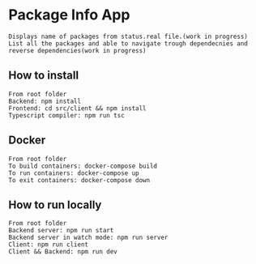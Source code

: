 # Package Info App
    Displays name of packages from status.real file.(work in progress)
    List all the packages and able to navigate trough dependecnies and reverse dependencies(work in progress)
## How to install
    From root folder
    Backend: npm install
    Frontend: cd src/client && npm install
    Typescript compiler: npm run tsc
## Docker
    From root folder
    To build containers: docker-compose build
    To run containers: docker-compose up
    To exit containers: docker-compose down
## How to run locally
    From root folder
    Backend server: npm run start
    Backend server in watch mode: npm run server
    Client: npm run client
    Client && Backend: npm run dev 